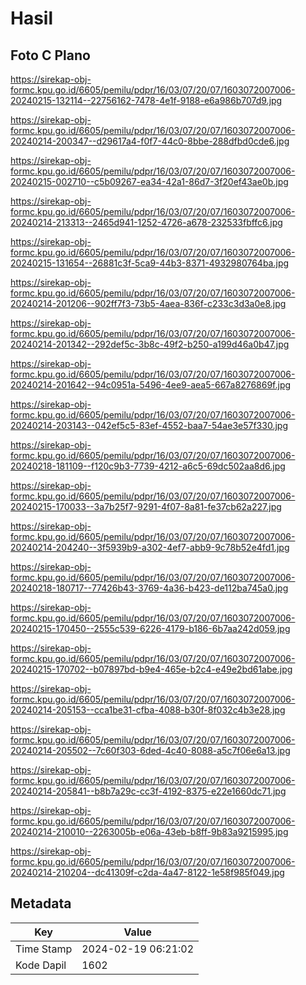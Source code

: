 # Hasil

## Foto C Plano

https://sirekap-obj-formc.kpu.go.id/6605/pemilu/pdpr/16/03/07/20/07/1603072007006-20240215-132114--22756162-7478-4e1f-9188-e6a986b707d9.jpg

https://sirekap-obj-formc.kpu.go.id/6605/pemilu/pdpr/16/03/07/20/07/1603072007006-20240214-200347--d29617a4-f0f7-44c0-8bbe-288dfbd0cde6.jpg

https://sirekap-obj-formc.kpu.go.id/6605/pemilu/pdpr/16/03/07/20/07/1603072007006-20240215-002710--c5b09267-ea34-42a1-86d7-3f20ef43ae0b.jpg

https://sirekap-obj-formc.kpu.go.id/6605/pemilu/pdpr/16/03/07/20/07/1603072007006-20240214-213313--2465d941-1252-4726-a678-232533fbffc6.jpg

https://sirekap-obj-formc.kpu.go.id/6605/pemilu/pdpr/16/03/07/20/07/1603072007006-20240215-131654--26881c3f-5ca9-44b3-8371-4932980764ba.jpg

https://sirekap-obj-formc.kpu.go.id/6605/pemilu/pdpr/16/03/07/20/07/1603072007006-20240214-201206--902ff7f3-73b5-4aea-836f-c233c3d3a0e8.jpg

https://sirekap-obj-formc.kpu.go.id/6605/pemilu/pdpr/16/03/07/20/07/1603072007006-20240214-201342--292def5c-3b8c-49f2-b250-a199d46a0b47.jpg

https://sirekap-obj-formc.kpu.go.id/6605/pemilu/pdpr/16/03/07/20/07/1603072007006-20240214-201642--94c0951a-5496-4ee9-aea5-667a8276869f.jpg

https://sirekap-obj-formc.kpu.go.id/6605/pemilu/pdpr/16/03/07/20/07/1603072007006-20240214-203143--042ef5c5-83ef-4552-baa7-54ae3e57f330.jpg

https://sirekap-obj-formc.kpu.go.id/6605/pemilu/pdpr/16/03/07/20/07/1603072007006-20240218-181109--f120c9b3-7739-4212-a6c5-69dc502aa8d6.jpg

https://sirekap-obj-formc.kpu.go.id/6605/pemilu/pdpr/16/03/07/20/07/1603072007006-20240215-170033--3a7b25f7-9291-4f07-8a81-fe37cb62a227.jpg

https://sirekap-obj-formc.kpu.go.id/6605/pemilu/pdpr/16/03/07/20/07/1603072007006-20240214-204240--3f5939b9-a302-4ef7-abb9-9c78b52e4fd1.jpg

https://sirekap-obj-formc.kpu.go.id/6605/pemilu/pdpr/16/03/07/20/07/1603072007006-20240218-180717--77426b43-3769-4a36-b423-de112ba745a0.jpg

https://sirekap-obj-formc.kpu.go.id/6605/pemilu/pdpr/16/03/07/20/07/1603072007006-20240215-170450--2555c539-6226-4179-b186-6b7aa242d059.jpg

https://sirekap-obj-formc.kpu.go.id/6605/pemilu/pdpr/16/03/07/20/07/1603072007006-20240215-170702--b07897bd-b9e4-465e-b2c4-e49e2bd61abe.jpg

https://sirekap-obj-formc.kpu.go.id/6605/pemilu/pdpr/16/03/07/20/07/1603072007006-20240214-205153--cca1be31-cfba-4088-b30f-8f032c4b3e28.jpg

https://sirekap-obj-formc.kpu.go.id/6605/pemilu/pdpr/16/03/07/20/07/1603072007006-20240214-205502--7c60f303-6ded-4c40-8088-a5c7f06e6a13.jpg

https://sirekap-obj-formc.kpu.go.id/6605/pemilu/pdpr/16/03/07/20/07/1603072007006-20240214-205841--b8b7a29c-cc3f-4192-8375-e22e1660dc71.jpg

https://sirekap-obj-formc.kpu.go.id/6605/pemilu/pdpr/16/03/07/20/07/1603072007006-20240214-210010--2263005b-e06a-43eb-b8ff-9b83a9215995.jpg

https://sirekap-obj-formc.kpu.go.id/6605/pemilu/pdpr/16/03/07/20/07/1603072007006-20240214-210204--dc41309f-c2da-4a47-8122-1e58f985f049.jpg


## Metadata

| Key        | Value               |
| ---------- | ------------------- |
| Time Stamp | 2024-02-19 06:21:02 |
| Kode Dapil | 1602                |



